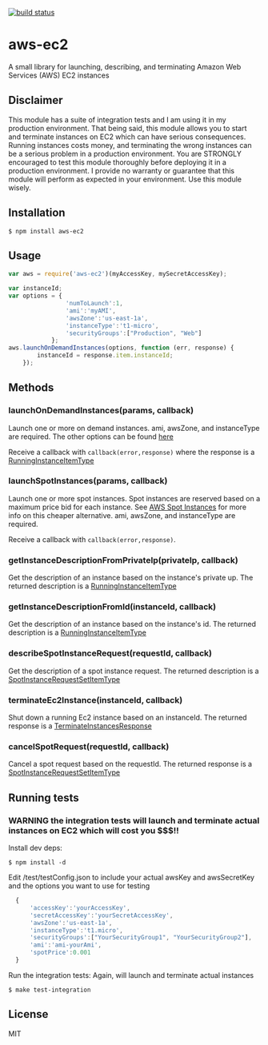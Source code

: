 [![build status](https://secure.travis-ci.org/camerondgray/aws-ec2.png)](http://travis-ci.org/camerondgray/aws-ec2)
# aws-ec2

  A small library for launching, describing, and terminating Amazon Web Services (AWS) EC2 instances

## Disclaimer
This module has a suite of integration tests and I am using it in my production environment. That being said, this module
allows you to start and terminate instances on EC2 which can have serious consequences. Running instances costs money,
and terminating the wrong instances can be a serious problem in a production environment. You are STRONGLY encouraged
to test this module thoroughly before deploying it in a production environment. I provide no warranty or guarantee that
this module will perform as expected in your environment. Use this module wisely.


## Installation

    $ npm install aws-ec2

## Usage


```js
var aws = require('aws-ec2')(myAccessKey, mySecretAccessKey);

var instanceId;
var options = {
                'numToLaunch':1,
                'ami':'myAMI',
	            'awsZone':'us-east-1a',
	            'instanceType':'t1-micro',
			    'securityGroups':["Production", "Web"]
		    };
aws.launchOnDemandInstances(options, function (err, response) {
        instanceId = response.item.instanceId;
    });

```

## Methods

### launchOnDemandInstances(params, callback)
Launch one or more on demand instances.
ami, awsZone, and instanceType are required. The other options can be found [here](http://docs.amazonwebservices.com/AWSEC2/latest/APIReference/ApiReference-query-RunInstances.html)

Receive a callback with ```callback(error,response)``` where the response is a [RunningInstanceItemType](http://docs.amazonwebservices.com/AWSEC2/latest/APIReference/ApiReference-ItemType-RunningInstancesItemType.html)

### launchSpotInstances(params, callback)
Launch one or more spot instances. Spot instances are reserved based on a maximum price bid for each instance.
See [AWS Spot Instances](http://aws.amazon.com/ec2/spot-instances/) for more info on this cheaper alternative.
ami, awsZone, and instanceType are required.

Receive a callback with ```callback(error,response)```.

### getInstanceDescriptionFromPrivateIp(privateIp, callback)
Get the description of an instance based on the instance's private up. The returned description is a
[RunningInstanceItemType](http://docs.amazonwebservices.com/AWSEC2/latest/APIReference/ApiReference-ItemType-RunningInstancesItemType.html)

### getInstanceDescriptionFromId(instanceId, callback)
Get the description of an instance based on the instance's id. The returned description is a
[RunningInstanceItemType](http://docs.amazonwebservices.com/AWSEC2/latest/APIReference/ApiReference-ItemType-RunningInstancesItemType.html)

### describeSpotInstanceRequest(requestId, callback)
Get the description of a spot instance request. The returned description is a
[SpotInstanceRequestSetItemType](http://docs.amazonwebservices.com/AWSEC2/latest/APIReference/ApiReference-ItemType-SpotInstanceRequestSetItemType.html)

### terminateEc2Instance(instanceId, callback)
Shut down a running Ec2 instance based on an instanceId. The returned response is a
[TerminateInstancesResponse](http://docs.amazonwebservices.com/AWSEC2/latest/APIReference/ApiReference-query-TerminateInstances.html)

### cancelSpotRequest(requestId, callback)
Cancel a spot request based on the requestId. The returned response is a
[SpotInstanceRequestSetItemType](http://docs.amazonwebservices.com/AWSEC2/latest/APIReference/ApiReference-ItemType-SpotInstanceRequestSetItemType.html)


## Running tests
### WARNING the integration tests will launch and terminate actual instances on EC2 which will cost you $$$!!
  Install dev deps:

    $ npm install -d

  Edit /test/testConfig.json to include your actual awsKey and awsSecretKey and the options you want to use for testing

```js
  {
      'accessKey':'yourAccessKey',
      'secretAccessKey':'yourSecretAccessKey',
      'awsZone':'us-east-1a',
      'instanceType':'t1.micro',
      'securityGroups':["YourSecurityGroup1", "YourSecurityGroup2"],
      'ami':'ami-yourAmi',
      'spotPrice':0.001
  }
```

  Run the integration tests:
  Again, will launch and terminate actual instances

    $ make test-integration

## License

MIT